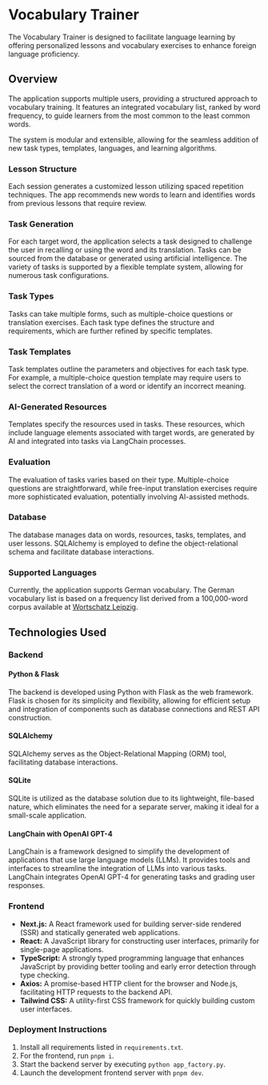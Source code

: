 # Vocabulary Trainer

The Vocabulary Trainer is designed to facilitate language learning by offering personalized lessons and vocabulary exercises to enhance foreign language proficiency.

## Overview

The application supports multiple users, providing a structured approach to vocabulary training. It features an integrated vocabulary list, ranked by word frequency, to guide learners from the most common to the least common words.

The system is modular and extensible, allowing for the seamless addition of new task types, templates, languages, and learning algorithms.

### Lesson Structure

Each session generates a customized lesson utilizing spaced repetition techniques. The app recommends new words to learn and identifies words from previous lessons that require review.

### Task Generation

For each target word, the application selects a task designed to challenge the user in recalling or using the word and its translation. Tasks can be sourced from the database or generated using artificial intelligence. The variety of tasks is supported by a flexible template system, allowing for numerous task configurations.

### Task Types

Tasks can take multiple forms, such as multiple-choice questions or translation exercises. Each task type defines the structure and requirements, which are further refined by specific templates.

### Task Templates

Task templates outline the parameters and objectives for each task type. For example, a multiple-choice question template may require users to select the correct translation of a word or identify an incorrect meaning.

### AI-Generated Resources

Templates specify the resources used in tasks. These resources, which include language elements associated with target words, are generated by AI and integrated into tasks via LangChain processes.

### Evaluation

The evaluation of tasks varies based on their type. Multiple-choice questions are straightforward, while free-input translation exercises require more sophisticated evaluation, potentially involving AI-assisted methods.

### Database

The database manages data on words, resources, tasks, templates, and user lessons. SQLAlchemy is employed to define the object-relational schema and facilitate database interactions.

### Supported Languages

Currently, the application supports German vocabulary. The German vocabulary list is based on a frequency list derived from a 100,000-word corpus available at [Wortschatz Leipzig](https://wortschatz.uni-leipzig.de/en/download/German).

## Technologies Used

### Backend

#### Python & Flask

The backend is developed using Python with Flask as the web framework. Flask is chosen for its simplicity and flexibility, allowing for efficient setup and integration of components such as database connections and REST API construction.

#### SQLAlchemy

SQLAlchemy serves as the Object-Relational Mapping (ORM) tool, facilitating database interactions.

#### SQLite

SQLite is utilized as the database solution due to its lightweight, file-based nature, which eliminates the need for a separate server, making it ideal for a small-scale application.

#### LangChain with OpenAI GPT-4

LangChain is a framework designed to simplify the development of applications that use large language models (LLMs). It provides tools and interfaces to streamline the integration of LLMs into various tasks. LangChain integrates OpenAI GPT-4 for generating tasks and grading user responses.

### Frontend

- **Next.js:** A React framework used for building server-side rendered (SSR) and statically generated web applications.
- **React:** A JavaScript library for constructing user interfaces, primarily for single-page applications.
- **TypeScript:** A strongly typed programming language that enhances JavaScript by providing better tooling and early error detection through type checking.
- **Axios:** A promise-based HTTP client for the browser and Node.js, facilitating HTTP requests to the backend API.
- **Tailwind CSS:** A utility-first CSS framework for quickly building custom user interfaces.

### Deployment Instructions

1. Install all requirements listed in `requirements.txt`.
2. For the frontend, run `pnpm i`.
3. Start the backend server by executing `python app_factory.py`.
4. Launch the development frontend server with `pnpm dev`.
